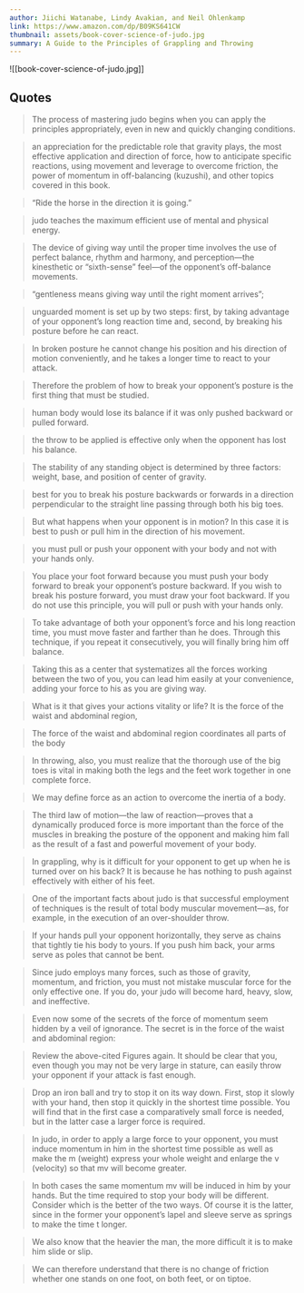 ```yaml
---
author: Jiichi Watanabe, Lindy Avakian, and Neil Ohlenkamp
link: https://www.amazon.com/dp/B09KS641CW
thumbnail: assets/book-cover-science-of-judo.jpg
summary: A Guide to the Principles of Grappling and Throwing
---
```

![[book-cover-science-of-judo.jpg]]
## Quotes
 > The process of mastering judo begins when you can apply the principles appropriately, even in new and quickly changing conditions.

> an appreciation for the predictable role that gravity plays, the most effective application and direction of force, how to anticipate specific reactions, using movement and leverage to overcome friction, the power of momentum in off-balancing (kuzushi), and other topics covered in this book.

> “Ride the horse in the direction it is going.”

> judo teaches the maximum efficient use of mental and physical energy.

> The device of giving way until the proper time involves the use of perfect balance, rhythm and harmony, and perception—the kinesthetic or “sixth-sense” feel—of the opponent’s off-balance movements.

> “gentleness means giving way until the right moment arrives”;

> unguarded moment is set up by two steps: first, by taking advantage of your opponent’s long reaction time and, second, by breaking his posture before he can react.

> In broken posture he cannot change his position and his direction of motion conveniently, and he takes a longer time to react to your attack.

> Therefore the problem of how to break your opponent’s posture is the first thing that must be studied.

> human body would lose its balance if it was only pushed backward or pulled forward.

> the throw to be applied is effective only when the opponent has lost his balance.

> The stability of any standing object is determined by three factors: weight, base, and position of center of gravity.

> best for you to break his posture backwards or forwards in a direction perpendicular to the straight line passing through both his big toes.

> But what happens when your opponent is in motion? In this case it is best to push or pull him in the direction of his movement.

> you must pull or push your opponent with your body and not with your hands only.

> You place your foot forward because you must push your body forward to break your opponent’s posture backward. If you wish to break his posture forward, you must draw your foot backward. If you do not use this principle, you will pull or push with your hands only.

> To take advantage of both your opponent’s force and his long reaction time, you must move faster and farther than he does. Through this technique, if you repeat it consecutively, you will finally bring him off balance.

> Taking this as a center that systematizes all the forces working between the two of you, you can lead him easily at your convenience, adding your force to his as you are giving way.

> What is it that gives your actions vitality or life? It is the force of the waist and abdominal region,

> The force of the waist and abdominal region coordinates all parts of the body

> In throwing, also, you must realize that the thorough use of the big toes is vital in making both the legs and the feet work together in one complete force.

> We may define force as an action to overcome the inertia of a body.

> The third law of motion—the law of reaction—proves that a dynamically produced force is more important than the force of the muscles in breaking the posture of the opponent and making him fall as the result of a fast and powerful movement of your body.

> In grappling, why is it difficult for your opponent to get up when he is turned over on his back? It is because he has nothing to push against effectively with either of his feet.

> One of the important facts about judo is that successful employment of techniques is the result of total body muscular movement—as, for example, in the execution of an over-shoulder throw.

> If your hands pull your opponent horizontally, they serve as chains that tightly tie his body to yours. If you push him back, your arms serve as poles that cannot be bent.

> Since judo employs many forces, such as those of gravity, momentum, and friction, you must not mistake muscular force for the only effective one. If you do, your judo will become hard, heavy, slow, and ineffective.

> Even now some of the secrets of the force of momentum seem hidden by a veil of ignorance. The secret is in the force of the waist and abdominal region:

> Review the above-cited Figures again. It should be clear that you, even though you may not be very large in stature, can easily throw your opponent if your attack is fast enough.

> Drop an iron ball and try to stop it on its way down. First, stop it slowly with your hand, then stop it quickly in the shortest time possible. You will find that in the first case a comparatively small force is needed, but in the latter case a larger force is required.

> In judo, in order to apply a large force to your opponent, you must induce momentum in him in the shortest time possible as well as make the m (weight) express your whole weight and enlarge the v (velocity) so that mv will become greater.

> In both cases the same momentum mv will be induced in him by your hands. But the time required to stop your body will be different. Consider which is the better of the two ways. Of course it is the latter, since in the former your opponent’s lapel and sleeve serve as springs to make the time t longer.

> We also know that the heavier the man, the more difficult it is to make him slide or slip.

> We can therefore understand that there is no change of friction whether one stands on one foot, on both feet, or on tiptoe.